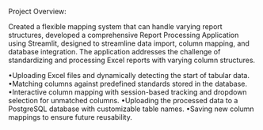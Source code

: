 Project Overview:

Created a flexible mapping system that can handle varying report structures, developed a
comprehensive Report Processing Application using Streamlit, designed to streamline data
import, column mapping, and database integration. The application addresses the challenge of
standardizing and processing Excel reports with varying column structures.

•Uploading Excel files and dynamically detecting the start of tabular data.
•Matching columns against predefined standards stored in the database.
•Interactive column mapping with session-based tracking and dropdown selection for unmatched columns.
•Uploading the processed data to a PostgreSQL database with customizable table names.
•Saving new column mappings to ensure future reusability.
